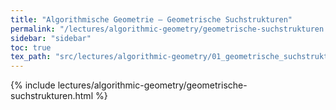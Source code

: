 ```yaml
---
title: "Algorithmische Geometrie – Geometrische Suchstrukturen"
permalink: "/lectures/algorithmic-geometry/geometrische-suchstrukturen.html"
sidebar: "sidebar"
toc: true
tex_path: "src/lectures/algorithmic-geometry/01_geometrische_suchstrukturen.tex"
---
```


{% include lectures/algorithmic-geometry/geometrische-suchstrukturen.html %}